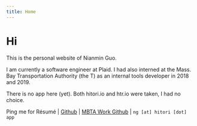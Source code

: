 ```yaml
---
title: Home
---
```


# Hi

This is the personal website of Nianmin Guo.

I am currently a software engineer at Plaid. I had also interned at the Mass. Bay Transportation Authority (the T) as an internal tools developer in 2018 and 2019.

There is no app here (yet). Both hitori.io and htr.io were taken, I had no choice.

Ping me for Résumé \| [Github](https://github.com/Zenmai0822) \| [MBTA Work Github](https://github.com/nianminguo) \| `ng [at] hitori [dot] app`